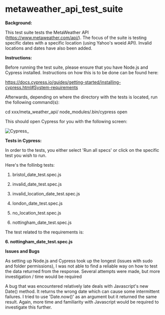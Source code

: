 # metaweather_api_test_suite #

**Background:**

This test suite tests the MetaWeather API (https://www.metaweather.com/api/). The focus of the suite is testing specific dates with a specific location (using Yahoo's woeid API). Invalid locations and dates have also been added.

**Instructions:**

Before running the test suite, please ensure that you have Node.js and Cypress installed. Instructions on how this is to be done can be found here:

https://docs.cypress.io/guides/getting-started/installing-cypress.html#System-requirements

Afterwards, depending on where the directory with the tests is located, run the following command(s):

cd xxx/meta_weather_api/ node_modules/.bin/cypress open

This should open Cypress for you with the following screen:

![Cypress_](https://user-images.githubusercontent.com/89274203/130360180-d1c1e03b-2411-4e19-81ad-c0a73a3ce0af.png)


**Tests in Cypress:**

In order to the tests, you either select 'Run all specs' or click on the specific test you wish to run.

Here's the follinbg tests:

1. bristol_date_test.spec.js

2. invalid_date_test.spec.js

3. invalid_location_date_test.spec.js

4. london_date_test.spec.js

5. no_location_test.spec.js

6. nottingham_date_test.spec.js

The test related to the requirements is:

**6. nottingham_date_test.spec.js**

**Issues and Bugs**

As setting up Node.js and Cypress took up the longest (issues with sudo and folder permissions), I was not able to find a reliable way on how to test the data returned from the response. Several attempts were made, but more investigation / time would be required 

A bug that was encountered relatively late deals with Javascript's new Date() method. It returns the wrong date which can cause some intermittent failures. I tried to use 'Date.now()' as an argument but it returned the same result. Again, more time and familiarity with Javascript would be required to investigate this further.
